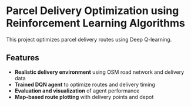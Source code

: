 #  Parcel Delivery Optimization using Reinforcement Learning Algorithms

This project optimizes parcel delivery routes using Deep Q-learning. 

## Features

-  **Realistic delivery environment** using OSM road network and delivery data  
-  **Trained DQN agent** to optimize routes and delivery timing  
-  **Evaluation and visualization** of agent performance  
-  **Map-based route plotting** with delivery points and depot



